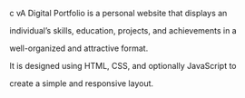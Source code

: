 c vA Digital Portfolio is a personal website that displays an 

individual’s skills, education, projects, and achievements in a 

well-organized and attractive format.

It is designed using HTML, CSS, and optionally JavaScript to 

create a simple and responsive layout.
